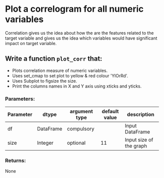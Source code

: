 # Plot a correlogram for all numeric variables

Correlation gives us the idea about how the are the features related to the target variable
and gives us the idea which variables would have significant impact on target variable.

## Write a function `plot_corr` that:
- Plots correlation measure of numeric variables.
- Uses set_cmap to set plot to yellow & red colour 'YlOrRd'.
- Uses Subplot to figsize the size. 
- Print the columns names in X and Y axis using xticks and yticks.

### Parameters:

| Parameter | dtype | argument type | default value | description |
| --- | --- | --- | --- | --- | 
| df | DataFrame | compulsory |  | Input DataFrame |
| size| Integer | optional | 11 | Input size of the graph  |


### Returns:

None
